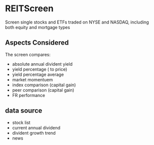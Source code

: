 # REITScreen
Screen single stocks and ETFs traded on NYSE and NASDAQ, including both equity and mortgage types

## Aspects Considered
The screen compares:
- absolute annual divident yield
- yield percentage ( to price)
- yield percentage average
- market momentuem
- index comparison (capital gain)
- peer comparison (capital gain)
- FR performance

## data source 
- stock list
- current annual dividend
- divident growth trend
- news
